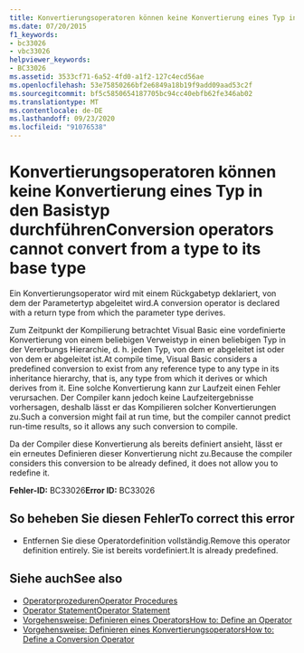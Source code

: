 ```yaml
---
title: Konvertierungsoperatoren können keine Konvertierung eines Typ in den Basistyp durchführen
ms.date: 07/20/2015
f1_keywords:
- bc33026
- vbc33026
helpviewer_keywords:
- BC33026
ms.assetid: 3533cf71-6a52-4fd0-a1f2-127c4ecd56ae
ms.openlocfilehash: 53e75850266bf2e6849a18b19f9add09aad53c2f
ms.sourcegitcommit: bf5c5850654187705bc94cc40ebfb62fe346ab02
ms.translationtype: MT
ms.contentlocale: de-DE
ms.lasthandoff: 09/23/2020
ms.locfileid: "91076538"
---
```

# <a name="conversion-operators-cannot-convert-from-a-type-to-its-base-type"></a><span data-ttu-id="bdf93-102">Konvertierungsoperatoren können keine Konvertierung eines Typ in den Basistyp durchführen</span><span class="sxs-lookup"><span data-stu-id="bdf93-102">Conversion operators cannot convert from a type to its base type</span></span>

<span data-ttu-id="bdf93-103">Ein Konvertierungsoperator wird mit einem Rückgabetyp deklariert, von dem der Parametertyp abgeleitet wird.</span><span class="sxs-lookup"><span data-stu-id="bdf93-103">A conversion operator is declared with a return type from which the parameter type derives.</span></span>  
  
 <span data-ttu-id="bdf93-104">Zum Zeitpunkt der Kompilierung betrachtet Visual Basic eine vordefinierte Konvertierung von einem beliebigen Verweistyp in einen beliebigen Typ in der Vererbungs Hierarchie, d. h. jeden Typ, von dem er abgeleitet ist oder von dem er abgeleitet ist.</span><span class="sxs-lookup"><span data-stu-id="bdf93-104">At compile time, Visual Basic considers a predefined conversion to exist from any reference type to any type in its inheritance hierarchy, that is, any type from which it derives or which derives from it.</span></span> <span data-ttu-id="bdf93-105">Eine solche Konvertierung kann zur Laufzeit einen Fehler verursachen. Der Compiler kann jedoch keine Laufzeitergebnisse vorhersagen, deshalb lässt er das Kompilieren solcher Konvertierungen zu.</span><span class="sxs-lookup"><span data-stu-id="bdf93-105">Such a conversion might fail at run time, but the compiler cannot predict run-time results, so it allows any such conversion to compile.</span></span>  
  
 <span data-ttu-id="bdf93-106">Da der Compiler diese Konvertierung als bereits definiert ansieht, lässt er ein erneutes Definieren dieser Konvertierung nicht zu.</span><span class="sxs-lookup"><span data-stu-id="bdf93-106">Because the compiler considers this conversion to be already defined, it does not allow you to redefine it.</span></span>  
  
 <span data-ttu-id="bdf93-107">**Fehler-ID:** BC33026</span><span class="sxs-lookup"><span data-stu-id="bdf93-107">**Error ID:** BC33026</span></span>  
  
## <a name="to-correct-this-error"></a><span data-ttu-id="bdf93-108">So beheben Sie diesen Fehler</span><span class="sxs-lookup"><span data-stu-id="bdf93-108">To correct this error</span></span>  
  
- <span data-ttu-id="bdf93-109">Entfernen Sie diese Operatordefinition vollständig.</span><span class="sxs-lookup"><span data-stu-id="bdf93-109">Remove this operator definition entirely.</span></span> <span data-ttu-id="bdf93-110">Sie ist bereits vordefiniert.</span><span class="sxs-lookup"><span data-stu-id="bdf93-110">It is already predefined.</span></span>  
  
## <a name="see-also"></a><span data-ttu-id="bdf93-111">Siehe auch</span><span class="sxs-lookup"><span data-stu-id="bdf93-111">See also</span></span>

- [<span data-ttu-id="bdf93-112">Operatorprozeduren</span><span class="sxs-lookup"><span data-stu-id="bdf93-112">Operator Procedures</span></span>](../programming-guide/language-features/procedures/operator-procedures.md)
- [<span data-ttu-id="bdf93-113">Operator Statement</span><span class="sxs-lookup"><span data-stu-id="bdf93-113">Operator Statement</span></span>](../language-reference/statements/operator-statement.md)
- [<span data-ttu-id="bdf93-114">Vorgehensweise: Definieren eines Operators</span><span class="sxs-lookup"><span data-stu-id="bdf93-114">How to: Define an Operator</span></span>](../programming-guide/language-features/procedures/how-to-define-an-operator.md)
- [<span data-ttu-id="bdf93-115">Vorgehensweise: Definieren eines Konvertierungsoperators</span><span class="sxs-lookup"><span data-stu-id="bdf93-115">How to: Define a Conversion Operator</span></span>](../programming-guide/language-features/procedures/how-to-define-a-conversion-operator.md)
